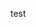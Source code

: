 <!--
title:   【GAS】GASからGitHub Actionsを実行してみる
tags:    GAS,GitHubActions
id:      3d87fc94fd3c4d6e71ee
private: true
-->
test